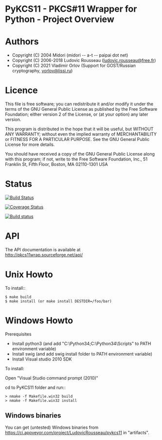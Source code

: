 PyKCS11 - PKCS#11 Wrapper for Python - Project Overview
=======================================================

Authors
=======

- Copyright (C) 2004 Midori (midori -- a-t -- paipai dot net)
- Copyright (C) 2006-2018 Ludovic Rousseau (ludovic.rousseau@free.fr)
- Copyright (C) 2021 Vladimir Orlov (Support for GOST/Russian cryptography, vorlov@lissi.ru)


Licence
=======

 This file is free software; you can redistribute it and/or modify it
 under the terms of the GNU General Public License as published by
 the Free Software Foundation; either version 2 of the License, or
 (at your option) any later version.

 This program is distributed in the hope that it will be useful, but
 WITHOUT ANY WARRANTY; without even the implied warranty of
 MERCHANTABILITY or FITNESS FOR A PARTICULAR PURPOSE.  See the GNU
 General Public License for more details.

 You should have received a copy of the GNU General Public License
 along with this program; if not, write to the Free Software
 Foundation, Inc., 51 Franklin St, Fifth Floor, Boston, MA  02110-1301 USA

Status
======

[![Build Status](https://travis-ci.com/LudovicRousseau/PyKCS11.svg?branch=master)](https://travis-ci.com/LudovicRousseau/PyKCS11)

[![Coverage Status](https://coveralls.io/repos/github/LudovicRousseau/PyKCS11/badge.svg?branch=master)](https://coveralls.io/github/LudovicRousseau/PyKCS11?branch=master)

[![Build status](https://ci.appveyor.com/api/projects/status/32k1lg805scl0tt3?svg=true)](https://ci.appveyor.com/project/LudovicRousseau/pykcs11)

API
===
The API documentation is available at http://pkcs11wrap.sourceforge.net/api/

Unix Howto
==========
To install::

    $ make build
    $ make install (or make install DESTDIR=/foo/bar)


Windows Howto
=============

Prerequisites

* Install python3 (and add "C:\Python34;C:\Python34\Scripts" to PATH
  environment variable)
* Install swig (and add swig install folder to PATH environment variable)
* Install Visual studio 2010 SDK

To install:

Open "Visual Studio command prompt (2010)"

cd to PyKCS11 folder and run::

    > nmake -f Makefile.win32 build
    > nmake -f Makefile.win32 install

Windows binaries
----------------

You can get (untested) Windows binaries from https://ci.appveyor.com/project/LudovicRousseau/pykcs11 in "artifacts".

